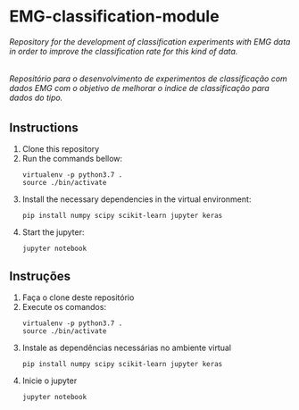 # EMG-classification-module

###### Repository for the development of classification experiments with EMG data in order to improve the classification rate for this kind of data.

###### Repositório para o desenvolvimento de experimentos de classificação com dados EMG com o objetivo de melhorar o indice de classificação para dados do tipo.

## Instructions

1. Clone this repository
2. Run the commands bellow:
    ```
    virtualenv -p python3.7 .
    source ./bin/activate
    ```
3. Install the necessary dependencies in the virtual environment:
    ```
    pip install numpy scipy scikit-learn jupyter keras
    ```
4. Start the jupyter:
    ```
    jupyter notebook
    ```
    
## Instruções

1. Faça o clone deste repositório
2. Execute os comandos:
    ```
    virtualenv -p python3.7 .
    source ./bin/activate
    ```
3. Instale as dependências necessárias no ambiente virtual
    ```
    pip install numpy scipy scikit-learn jupyter keras
    ```
4. Inicie o jupyter
    ```
    jupyter notebook
    ```
